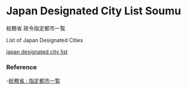 Japan Designated City List Soumu
===============

総務省 政令指定都市一覧

List of Japan Designated Cities

[japan designated city list]()

### Reference

-[総務省 : 指定都市一覧](https://www.soumu.go.jp/main_sosiki/jichi_gyousei/bunken/shitei_toshi-ichiran.html)


